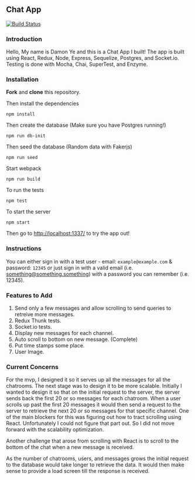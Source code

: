 ## Chat App
[![Build Status](https://travis-ci.org/dye784/Chat-App.svg?branch=master)](https://travis-ci.org/dye784/Chat-App)

### Introduction
Hello, My name is Damon Ye and this is a Chat App I built!
The app is built using React, Redux, Node, Express, Sequelize, Postgres, and Socket.io. Testing is done with Mocha, Chai, SuperTest, and Enzyme.

### Installation
**Fork** and **clone** this repository.

Then install the dependencies

```
npm install
```

Then create the database (Make sure you have Postgres running!)

```
npm run db-init
```

Then seed the database (Random data with Fakerjs)

```
npm run seed
```

Start webpack

```
npm run build
```

To run the tests

```
npm test
```

To start the server

```
npm start
```

Then go to [http://localhost:1337/](http://localhost:1337/) to try the app out!

### Instructions
You can either sign in with a test user - email: `example@example.com` & password: `12345` or just sign in with a valid email (i.e. something@something.something) with a password you can remember (i.e. 12345).

### Features to Add
1. Send only a few messages and allow scrolling to send queries to retreive more messages.
2. Redux Thunk tests.
3. Socket.io tests.
4. Display new messages for each channel.
5. Auto scroll to bottom on new message. (Complete)
6. Put time stamps some place.
7. User Image.

### Current Concerns
For the mvp, I designed it so it serves up all the messages for all the chatrooms. The next stage was to design it to be more scalable. Initially I wanted to design it so that on the initial request to the server, the server sends back the first 20 or so messages for each chatroom. When a user scrolls up past the first 20 messages it would then send a request to the server to retrieve the next 20 or so messages for that specific channel. One of the main blockers for this was figuring out how to tract scrolling using React. Unfortunately I could not figure that part out. So I did not move forward with the scalability optimization.

Another challenge that arose from scrolling with React is to scroll to the bottom of the chat when a new message is received.

As the number of chatrooms, users, and messages grows the initial request to the database would take longer to retrieve the data. It would then make sense to provide a load screen till the response is received.

